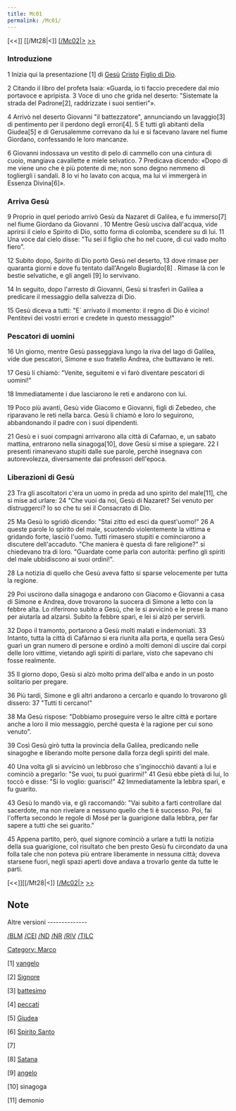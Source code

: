 ```yaml
---
title: Mc01
permalink: /Mc01/
---
```


[<<]] [[/Mt28|<]] [[/Mc02|>](/Mt01 "wikilink") [&gt;&gt;](/Lc01 "wikilink")

### Introduzione

1 Inizia qui la presentazione [1] di [Gesù](/g/Gesù "wikilink") [Cristo](/Cristo "wikilink") [Figlio di Dio](/Figlio_di_Dio "wikilink").

2 Citando il libro del profeta Isaia: «Guarda, io ti faccio precedere dal mio portavoce e apripista. 3 Voce di uno che grida nel deserto: "Sistemate la strada del Padrone[2], raddrizzate i suoi sentieri"».

4 Arrivò nel deserto Giovanni "il battezzatore", annunciando un lavaggio[3] di pentimento per il perdono degli errori[4]. 5 E tutti gli abitanti della Giudea[5] e di Gerusalemme correvano da lui e si facevano lavare nel fiume Giordano, confessando le loro mancanze.

6 Giovanni indossava un vestito di pelo di cammello con una cintura di cuoio, mangiava cavallette e miele selvatico. 7 Predicava dicendo: «Dopo di me viene uno che è più potente di me; non sono degno nemmeno di togliergli i sandali. 8 Io vi ho lavato con acqua, ma lui vi immergerà in Essenza Divina[6]».

### Arriva Gesù

9 Proprio in quel periodo arrivò Gesù da Nazaret di Galilea, e fu immerso[7] nel fiume Giordano da Giovanni . 10 Mentre Gesù usciva dall'acqua, vide aprirsi il cielo e Spirito di Dio, sotto forma di colomba, scendere su di lui. 11 Una voce dal cielo disse: "Tu sei il figlio che ho nel cuore, di cui vado molto fiero".

12 Subito dopo, Spirito di Dio portò Gesù nel deserto, 13 dove rimase per quaranta giorni e dove fu tentato dall'Angelo Bugiardo[8] . Rimase là con le bestie selvatiche, e gli angeli [9] lo servivano.

14 In seguito, dopo l'arresto di Giovanni, Gesù si trasferì in Galilea a predicare il messaggio della salvezza di Dio.

15 Gesù diceva a tutti: "E´ arrivato il momento: il regno di Dio è vicino! Pentitevi dei vostri errori e credete in questo messaggio!"

### Pescatori di uomini

16 Un giorno, mentre Gesù passeggiava lungo la riva del lago di Galilea, vide due pescatori, Simone e suo fratello Andrea, che buttavano le reti.

17 Gesù li chiamò: "Venite, seguitemi e vi farò diventare pescatori di uomini!"

18 Immediatamente i due lasciarono le reti e andarono con lui.

19 Poco più avanti, Gesù vide Giacomo e Giovanni, figli di Zebedeo, che riparavano le reti nella barca. Gesù li chiamò e loro lo seguirono, abbandonando il padre con i suoi dipendenti.

21 Gesù e i suoi compagni arrivarono alla città di Cafarnao, e, un sabato mattina, entrarono nella sinagoga[10], dove Gesù si mise a spiegare. 22 I presenti rimanevano stupiti dalle sue parole, perchè insegnava con autorevolezza, diversamente dai professori dell'epoca.

### Liberazioni di Gesù

23 Tra gli ascoltatori c'era un uomo in preda ad uno spirito del male[11], che si mise ad urlare: 24 "Che vuoi da noi, Gesù di Nazaret? Sei venuto per distruggerci? Io so che tu sei il Consacrato di Dio.

25 Ma Gesù lo sgridò dicendo: "Stai zitto ed esci da quest'uomo!" 26 A queste parole lo spirito del male, scuotendo violentemente la vittima e gridando forte, lasciò l'uomo. Tutti rimasero stupiti e cominciarono a discutere dell'accaduto. "Che maniera è questa di fare religione?" si chiedevano tra di loro. "Guardate come parla con autorità: perfino gli spiriti del male ubbidiscono ai suoi ordini!".

28 La notizia di quello che Gesù aveva fatto si sparse velocemente per tutta la regione.

29 Poi uscirono dalla sinagoga e andarono con Giacomo e Giovanni a casa di Simone e Andrea, dove trovarono la suocera di Simone a letto con la febbre alta. Lo riferirono subito a Gesù, che le si avvicinò e le prese la mano per aiutarla ad alzarsi. Subito la febbre sparì, e lei si alzò per servirli.

32 Dopo il tramonto, portarono a Gesù molti malati e indemoniati. 33 Intanto, tutta la città di Cafàrnao si era riunita alla porta, e quella sera Gesù guarì un gran numero di persone e ordinò a molti demoni di uscire dai corpi delle loro vittime, vietando agli spiriti di parlare, visto che sapevano chi fosse realmente.

35 Il giorno dopo, Gesù si alzò molto prima dell'alba e ando in un posto solitario per pregare.

36 Più tardi, Simone e gli altri andarono a cercarlo e quando lo trovarono gli dissero: 37 "Tutti ti cercano!"

38 Ma Gesù rispose: "Dobbiamo proseguire verso le altre città e portare anche a loro il mio messaggio, perché questa è la ragione per cui sono venuto".

39 Così Gesù girò tutta la provincia della Galilea, predicando nelle sinagoghe e liberando molte persone dalla forza degli spiriti del male.

40 Una volta gli si avvicinò un lebbroso che s'inginocchiò davanti a lui e cominciò a pregarlo: "Se vuoi, tu puoi guarirmi!" 41 Gesù ebbe pietà di lui, lo toccò e disse: "Si lo voglio: guarisci!" 42 Immediatamente la lebbra sparì, e fu guarito.

43 Gesù lo mandò via, e gli raccomandò: "Vai subito a farti controllare dal sacerdote, ma non rivelare a nessuno quello che ti è successo. Poi, fai l'offerta secondo le regole di Mosé per la guarigione dalla lebbra, per far sapere a tutti che sei guarito."

45 Appena partito, però, quel signore cominciò a urlare a tutti la notizia della sua guarigione, col risultato che ben presto Gesù fu circondato da una folla tale che non poteva più entrare liberamente in nessuna città; doveva starsene fuori, negli spazi aperti dove andava a trovarlo gente da tutte le parti.

[<<]][[/Mt28|<]] [[/Mc02|>](/Mt01 "wikilink") [&gt;&gt;](/Lc01 "wikilink")

Note
----

<references>
</references>
Altre versioni
--------------

[/BLM](/{{BASEPAGENAME}}/BLM "wikilink") [/CEI](/{{BASEPAGENAME}}/CEI "wikilink") [/ND](/{{BASEPAGENAME}}/ND "wikilink") [/NR](/{{BASEPAGENAME}}/NR "wikilink") [/RIV](/{{BASEPAGENAME}}/RIV "wikilink") [/TILC](/{{BASEPAGENAME}}/TILC "wikilink")

[Category: Marco](/Category:_Marco "wikilink")

[1] [vangelo](/g/vangelo "wikilink")

[2] [Signore](/g/Signore "wikilink")

[3] [battesimo](/g/battesimo "wikilink")

[4] [peccati](/g/peccato "wikilink")

[5] [Giudea](/g/Giudea "wikilink")

[6] [Spirito Santo](/g/Spirito_Santo "wikilink")

[7]

[8] [Satana](/g/Satana "wikilink")

[9] [angelo](/g/angelo "wikilink")

[10] sinagoga

[11] demonio